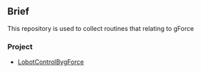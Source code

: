 ## Brief
This repository is used to collect routines that relating to gForce

### Project
 * [LobotControlBygForce](https://github.com/zhoukaisspu/gForceExample/blob/master/LobotControlBygForce/LobotControlBygForce.md)
